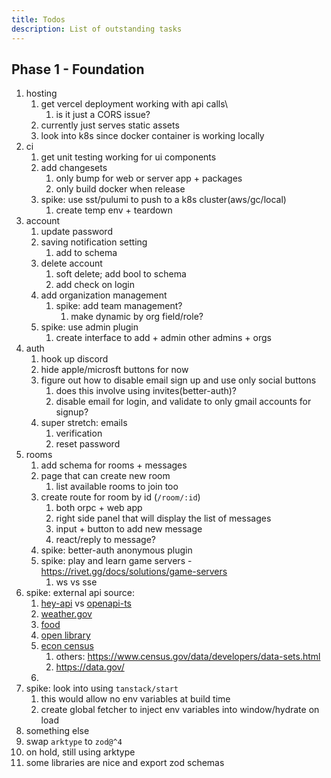 ```yaml
---
title: Todos
description: List of outstanding tasks
---
```


## Phase 1 - Foundation

1. hosting
   1. get vercel deployment working with api calls\
      1. is it just a CORS issue?
      <!-- 2. try moving web assets into /public? -->
   2. currently just serves static assets
   3. look into k8s since docker container is working locally
2. ci
   1. get unit testing working for ui components
   2. add changesets
      1. only bump for web or server app + packages
      2. only build docker when release
   3. spike: use sst/pulumi to push to a k8s cluster(aws/gc/local)
      1. create temp env + teardown
3. account
   1. update password
   2. saving notification setting
      1. add to schema
   3. delete account
      1. soft delete; add bool to schema
      2. add check on login
   4. add organization management
      1. spike: add team management?
         1. make dynamic by org field/role?
   5. spike: use admin plugin
      1. create interface to add + admin other admins + orgs
4. auth
   1. hook up discord
   2. hide apple/microsft buttons for now
   3. figure out how to disable email sign up and use only social buttons
      1. does this involve using invites(better-auth)?
      2. disable email for login, and validate to only gmail accounts for signup?
   4. super stretch: emails
      1. verification
      2. reset password
5. rooms
   1. add schema for rooms + messages
   2. page that can create new room
      1. list available rooms to join too
   3. create route for room by id (`/room/:id`)
      1. both orpc + web app
      2. right side panel that will display the list of messages
      3. input + button to add new message
      4. react/reply to message?
   4. spike: better-auth anonymous plugin
   5. spike: play and learn game servers - https://rivet.gg/docs/solutions/game-servers
      1. ws vs sse
6. spike: external api source:
   1. [hey-api](https://heyapi.dev/) vs [openapi-ts](https://openapi-ts.dev/)
   2. [weather.gov](https://www.weather.gov/documentation/services-web-api)
   3. [food](https://github.com/openfoodfacts/openfoodfacts-server/blob/main/docs/api/ref/api-v3.yaml)
   4. [open library](https://openlibrary.org/swagger/docs)
   5. [econ census](https://api.census.gov/data/2022/ecnbasic)
      1. others: https://www.census.gov/data/developers/data-sets.html
      2. https://data.gov/
   6. 
7. spike: look into using `tanstack/start`
   1. this would allow no env variables at build time
   2. create global fetcher to inject env variables into window/hydrate on load
8. something else
9.  swap `arktype` to `zod@^4`
   1. on hold, still using arktype
   2. some libraries are nice and export zod schemas
   

